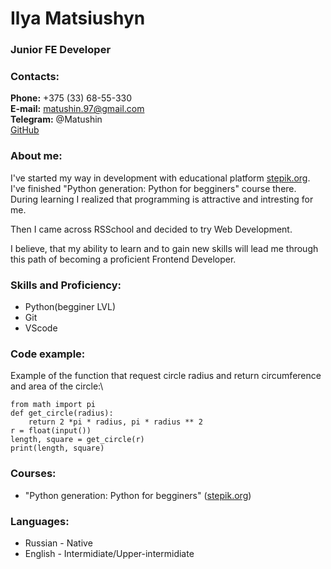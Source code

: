 # **Ilya Matsiushyn**
### **Junior FE Developer**
### **Contacts:**
**Phone:** +375 (33) 68-55-330\
**E-mail:** matushin.97@gmail.com\
**Telegram:** @Matushin\
[GitHub](https://github.com/Matushini97)
### **About me:**
I've started my way in development with educational platform [stepik.org](https://stepik.org). I've finished "Python generation: Python for begginers" course there. During learning I realized that programming is attractive and intresting for me.

Then I came across RSSchool and decided to try Web Development.

I believe, that my ability to learn and to gain new skills will lead me through this path of becoming a proficient Frontend Developer.
### **Skills and Proficiency:**
* Python(begginer LVL)
* Git
* VScode
### **Code example:**
Example of the function that request circle radius and return circumference and area of the circle:\
```
from math import pi
def get_circle(radius):
    return 2 *pi * radius, pi * radius ** 2
r = float(input())
length, square = get_circle(r)
print(length, square)
```
### **Courses:**
* "Python generation: Python for begginers" ([stepik.org](https://stepik.org))

### **Languages:**
* Russian - Native
* English - Intermidiate/Upper-intermidiate